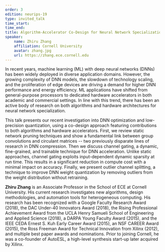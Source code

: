 ```yaml
---
order: 3
edition: neurips-19
type: invited_talk
time_start:
time_end:
title: Algorithm-Accelerator Co-Design for Neural Network Specialization
speaker:
    name: Zhiru Zhang
    affiliation: Cornell University
    avatar: zhang.jpg
    url: https://zhang.ece.cornell.edu
---
```

In recent years, machine learning (ML) with deep neural networks (DNNs) has been widely deployed in diverse application domains. However, the growing complexity of DNN models, the slowdown of technology scaling, and the proliferation of edge devices are driving a demand for higher DNN performance and energy efficiency. ML applications have shifted from general-purpose processors to dedicated hardware accelerators in both academic and commercial settings. In line with this trend, there has been an active body of research on both algorithms and hardware architectures for neural network specialization.

This talk presents our recent investigation into DNN optimization and low-precision quantization, using a co-design approach featuring contributions to both algorithms and hardware accelerators. First, we review static network pruning techniques and show a fundamental link between group convolutions and circulant matrices -- two previously disparate lines of research in DNN compression. Then we discuss channel gating, a dynamic, fine-grained, and trainable technique for DNN acceleration. Unlike static approaches, channel gating exploits input-dependent dynamic sparsity at run time. This results in a significant reduction in compute cost with a minimal impact on accuracy. Finally, we present outlier channel splitting, a technique to improve DNN weight quantization by removing outliers from the weight distribution without retraining.

**Zhiru Zhang** is an Associate Professor in the School of ECE at Cornell University. His current research investigates new algorithms, design methodologies, and automation tools for heterogeneous computing. His research has been recognized with a Google Faculty Research Award (2018), the DAC Under-40 Innovators Award (2018), the Rising Professional Achievement Award from the UCLA Henry Samueli School of Engineering and Applied Science (2018), a DARPA Young Faculty Award (2015), and the IEEE CEDA Ernest S. Kuh Early Career Award (2015), an NSF CAREER Award (2015), the Ross Freeman Award for Technical Innovation from Xilinx (2012), and multiple best paper awards and nominations. Prior to joining Cornell, he was a co-founder of AutoESL, a high-level synthesis start-up later acquired by Xilinx.
